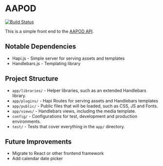 # AAPOD

[![Build Status](https://travis-ci.org/mpiercy827/aapod.svg?branch=master)](https://travis-ci.org/mpiercy827/aapod)

This is a simple front end to the [AAPOD API](https://github.com/mpiercy827/aapod-api).

## Notable Dependencies

* Hapi.js - Simple server for serving assets and templates
* Handlebars.js - Templating library

## Project Structure

* `app/libraries/` - Helper libraries, such as an extended Handlebars library.
* `app/plugins/` - Hapi Routes for serving assets and Handlebars templates
* `app/public/` - Public files that will be loaded, such as CSS, JS and Fonts.
* `app/views/` - Handlebars views, including the media template.
* `config/` - Configurations for test, development and production environments.
* `test/` - Tests that cover everything in the `app/` directory.

## Future Improvements

* Migrate to React or other frontend framework
* Add calendar date picker
